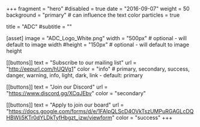 +++
fragment = "hero"
#disabled = true
date = "2016-09-07"
weight = 50
background = "primary" # can influence the text color
particles = true

title = "ADC"
#subtitle = ""

[asset]
  image = "ADC_Logo_White.png"
  width = "500px" # optional - will default to image width
  #height = "150px" # optional - will default to image height

[[buttons]]
  text = "Subscribe to our mailing list"
  url = "http://eepurl.com/hUQVg1"
  color = "info" # primary, secondary, success, danger, warning, info, light, dark, link - default: primary

[[buttons]]
  text = "Join our Discord"
  url = "https://www.discord.gg/XCqJEbv"
  color = "secondary"

[[buttons]]
  text = "Apply to join our board"
  url = "https://docs.google.com/forms/d/e/1FAIpQLScD4OVkTszUMPuRGAGLcDQHBWIi5KTr0dYLDkTyfHbgzt_jzw/viewform"
  color = "success"
+++
